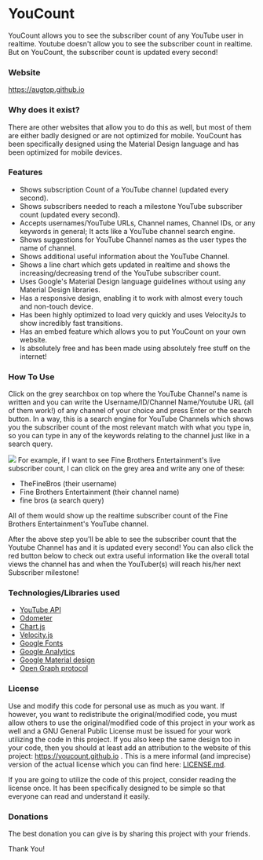 # YouCount
YouCount allows you to see the subscriber count of any YouTube user in realtime. Youtube doesn't allow you to see the subscriber count in realtime. But on YouCount, the subscriber count is updated every second!

### Website
https://augtop.github.io



### Why does it exist?
There are other websites that allow you to do this as well, but most of them are either badly designed or are not optimized for mobile. YouCount has been specifically designed using the Material Design language and has been optimized for mobile devices.

### Features
- Shows subscription Count of a YouTube channel (updated every second).
- Shows subscribers needed to reach a milestone YouTube subscriber count (updated every second).
- Accepts usernames/YouTube URLs, Channel names, Channel IDs, or any keywords in general; It acts like a YouTube channel search engine.
- Shows suggestions for YouTube Channel names as the user types the name of channel.
- Shows additional useful information about the YouTube Channel.
- Shows a line chart which gets updated in realtime and shows the increasing/decreasing trend of the YouTube subscriber count.
- Uses Google's Material Design language guidelines without using any Material Design libraries.
- Has a responsive design, enabling it to work with almost every touch and non-touch device.
- Has been highly optimized to load very quickly and uses VelocityJs to show incredibly fast transitions.
- Has an embed feature which allows you to put YouCount on your own website.
- Is absolutely free and has been made using absolutely free stuff on the internet!

### How To Use
Click on the grey searchbox on top where the YouTube Channel's name is written and you can write the Username/ID/Channel Name/Youtube URL (all of them work!) of any channel of your choice and press Enter or the search button. In a way, this is a search engine for YouTube Channels which shows you the subscriber count of the most relevant match with what you type in, so you can type in any of the keywords relating to the channel just like in a search query.

![](https://youcount.github.io/images/instruct.png)
For example, if I want to see Fine Brothers Entertainment's live subscriber count, I can click on the grey area and write any one of these:

- TheFineBros (their username)
- Fine Brothers Entertainment (their channel name)
- fine bros (a search query)

All of them would show up the realtime subscriber count of the Fine Brothers Entertainment's YouTube channel.

After the above step you'll be able to see the subscriber count that the Youtube Channel has and it is updated every second!
You can also click the red button below to check out extra useful information like the overall total views the channel has and when the YouTuber(s) will reach his/her next Subscriber milestone!

### Technologies/Libraries used

- [YouTube API](https://developers.google.com/youtube/v3)
- [Odometer](http://github.hubspot.com/odometer)
- [Chart.js](http://www.chartjs.org)
- [Velocity.js](http://velocityjs.org)
- [Google Fonts](https://www.google.com/fonts)
- [Google Analytics](https://www.google.co.in/analytics)
- [Google Material design](https://material.google.com)
- [Open Graph protocol](http://ogp.me)

### License

Use and modify this code for personal use as much as you want. If however, you want to redistribute the original/modified code, you must allow others to use the original/modified code of this project in your work as well and a GNU General Public License must be issued for your work utilizing the code in this project. If you also keep the same design too in your code, then you should at least add an attribution to the website of this project: https://youcount.github.io . This is a mere informal (and imprecise) version of the actual license which you can find here: [LICENSE.md](https://github.com/YouCount/youcount.github.io/blob/master/LICENSE).

If you are going to utilize the code of this project, consider reading the license once. It has been specifically designed to be simple so that everyone can read and understand it easily.

### Donations

The best donation you can give is by sharing this project with your friends.

Thank You!
